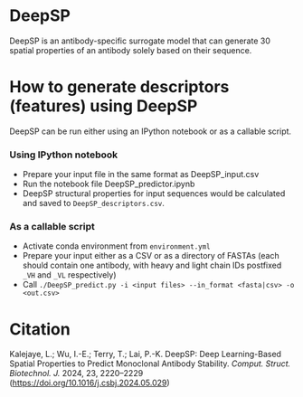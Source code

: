 # DeepSP
DeepSP is an antibody-specific surrogate model that can generate 30 spatial properties of an antibody solely based on their sequence.

# How to generate descriptors (features) using DeepSP

DeepSP can be run either using an IPython notebook or as a callable script.

### Using IPython notebook
- Prepare your input file in the same format as DeepSP_input.csv
- Run the notebook file DeepSP_predictor.ipynb
- DeepSP structural properties for input sequences would be calculated and saved
to `DeepSP_descriptors.csv`.

### As a callable script
- Activate conda environment from `environment.yml`
- Prepare your input either as a CSV or as a directory of FASTAs (each should
contain one antibody, with heavy and light chain IDs postfixed `_VH` and `_VL`
respectively)
- Call `./DeepSP_predict.py -i <input files> --in_format <fasta|csv> -o <out.csv>`

# Citation

Kalejaye, L.; Wu, I.-E.; Terry, T.; Lai, P.-K. DeepSP: Deep Learning-Based Spatial Properties to Predict Monoclonal Antibody Stability. *Comput. Struct. Biotechnol. J.* 2024, 23, 2220–2229 (https://doi.org/10.1016/j.csbj.2024.05.029)



